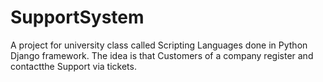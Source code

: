# SupportSystem
A project for university class called Scripting Languages done in Python Django framework.
The idea is that Customers of a company register and contactthe Support via tickets.
